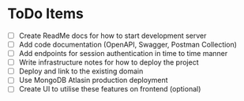 # ToDo Items

- [ ] Create ReadMe docs for how to start development server
- [ ] Add code documentation (OpenAPI, Swagger, Postman Collection)
- [ ] Add endpoints for session authentication in time to time manner
- [ ] Write infrastructure notes for how to deploy the project
- [ ] Deploy and link to the existing domain
- [ ] Use MongoDB Atlasin production deployment
- [ ] Create UI to utilise these features on frontend (optional)
